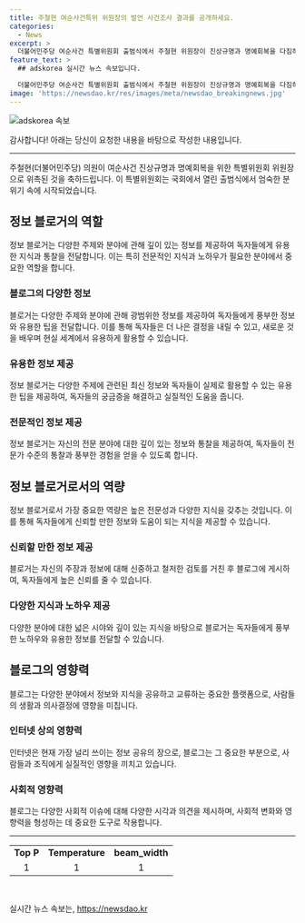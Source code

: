 ```yaml
---
title: 주철현 여순사건특위 위원장의 발언 사건조사 결과를 공개하세요.
categories:
  - News
excerpt: >
  더불어민주당 여순사건 특별위원회 출범식에서 주철현 위원장이 진상규명과 명예회복을 다짐하며 발언했다.
feature_text: >
  ## adskorea 실시간 뉴스 속보입니다.

  더불어민주당 여순사건 특별위원회 출범식에서 주철현 위원장이 진상규명과 명예회복을 다짐하며 발언했다.
image: 'https://newsdao.kr/res/images/meta/newsdao_breakingnews.jpg'
---
```


<p><img src="https://newsdao.kr/res/images/meta/newsdao_breakingnews.jpg" alt="adskorea 속보" /></p>

<p>감사합니다! 아래는 당신이 요청한 내용을 바탕으로 작성한 내용입니다.</p>

<hr />

<p data-ke-size="size16">
주철현(더불어민주당) 의원이 여순사건 진상규명과 명예회복을 위한 특별위원회 위원장으로 위촉된 것을 축하드립니다. 이 특별위원회는 국회에서 열린 출범식에서 엄숙한 분위기 속에 시작되었습니다.
</p>

<h2 data-ke-size="size26">정보 블로거의 역할</h2>

<p data-ke-size="size16">
정보 블로거는 다양한 주제와 분야에 관해 깊이 있는 정보를 제공하여 독자들에게 유용한 지식과 통찰을 전달합니다. 이는 특히 전문적인 지식과 노하우가 필요한 분야에서 중요한 역할을 합니다.
</p>

<h3>블로그의 다양한 정보</h3>

<p data-ke-size="size16">
블로거는 다양한 주제와 분야에 관해 광범위한 정보를 제공하여 독자들에게 풍부한 정보와 유용한 팁을 전달합니다. 이를 통해 독자들은 더 나은 결정을 내릴 수 있고, 새로운 것을 배우며 현실 세계에서 유용하게 활용할 수 있습니다.
</p>

<h3>유용한 정보 제공</h3>

<p data-ke-size="size16">
정보 블로거는 다양한 주제에 관련된 최신 정보와 독자들이 실제로 활용할 수 있는 유용한 팁을 제공하여, 독자들의 궁금증을 해결하고 실질적인 도움을 줍니다.
</p>

<h3>전문적인 정보 제공</h3>

<p data-ke-size="size16">
정보 블로거는 자신의 전문 분야에 대한 깊이 있는 정보와 통찰을 제공하여, 독자들이 전문가 수준의 통찰과 풍부한 경험을 얻을 수 있도록 합니다.
</p>

<h2 data-ke-size="size26">정보 블로거로서의 역량</h2>

<p data-ke-size="size16">
정보 블로거로서 가장 중요한 역량은 높은 전문성과 다양한 지식을 갖추는 것입니다. 이를 통해 독자들에게 신뢰할 만한 정보와 도움이 되는 지식을 제공할 수 있습니다.
</p>

<h3>신뢰할 만한 정보 제공</h3>

<p data-ke-size="size16">
블로거는 자신의 주장과 정보에 대해 신중하고 철저한 검토를 거친 후 블로그에 게시하여, 독자들에게 높은 신뢰를 줄 수 있습니다.
</p>

<h3>다양한 지식과 노하우 제공</h3>

<p data-ke-size="size16">
다양한 분야에 대한 넓은 시야와 깊이 있는 지식을 바탕으로 블로거는 독자들에게 풍부한 노하우와 유용한 정보를 전달할 수 있습니다.
</p>

<h2 data-ke-size="size26">블로그의 영향력</h2>

<p data-ke-size="size16">
블로그는 다양한 분야에서 정보와 지식을 공유하고 교류하는 중요한 플랫폼으로, 사람들의 생활과 의사결정에 영향을 미칩니다.
</p>

<h3>인터넷 상의 영향력</h3>

<p data-ke-size="size16">
인터넷은 현재 가장 널리 쓰이는 정보 공유의 장으로, 블로그는 그 중요한 부분으로, 사람들과 조직에게 실질적인 영향을 끼치고 있습니다.
</p>

<h3>사회적 영향력</h3>

<p data-ke-size="size16">
블로그는 다양한 사회적 이슈에 대해 다양한 시각과 의견을 제시하며, 사회적 변화와 영향력을 형성하는 데 중요한 도구로 작용합니다.
</p>

<hr>

<table>
    <tbody>
        <tr>
            <td style="text-align: center; height: 17px;"><b>Top P</b></td>
            <td style="text-align: center; height: 17px;"><b>Temperature</b></td>
            <td style="text-align: center; height: 17px;"><b>beam_width</b></td>
        </tr>
        <tr>
            <td style="text-align: center; height: 17px;">1</td>
            <td style="text-align: center; height: 17px;">1</td>
            <td style="text-align: center; height: 17px;">1</td>
        </tr>
    </tbody>
</table>

<p data-ke-size="size16">&nbsp;</p>
실시간 뉴스 속보는, <a href="https://newsdao.kr" rel="dofollow">https://newsdao.kr</a>


